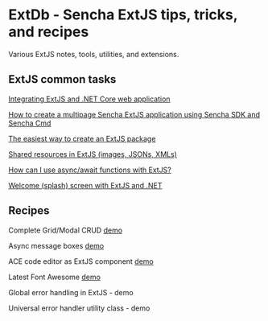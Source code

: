# ExtDb - Sencha ExtJS tips, tricks, and recipes

Various ExtJS notes, tools, utilities, and extensions.

## ExtJS common tasks

[Integrating ExtJS and .NET Core web application](docs/netcore.md)

[How to create a multipage Sencha ExtJS application using Sencha SDK and Sencha Cmd](docs/generating-multipage-app.md)

[The easiest way to create an ExtJS package](docs/easiest-way-package.md)

[Shared resources in ExtJS (images, JSONs, XMLs)](docs/resources.md)

[How can I use async/await functions with ExtJS?](docs/async-await.md)

[Welcome (splash) screen with ExtJS and .NET](docs/splash.md)

## Recipes

Complete Grid/Modal CRUD [demo](wwwroot/index.html#example/1)

Async message boxes [demo](wwwroot/index.html#example/0)

ACE code editor as ExtJS component [demo](wwwroot/index.html#example/2)

Latest Font Awesome [demo](wwwroot/index.html#example/3)

Global error handling in ExtJS - demo

Universal error handler utility class - demo